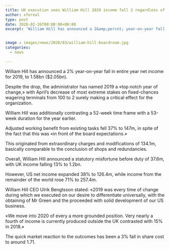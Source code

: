 ```yaml
---
title: UK execution sees William Hill 2019 income fall 2 regardless of worldwide growth
author: xforeal 
type: post
date: 2020-02-26T00:00:00+00:00
excerpt: 'William Hill has announced a 2&amp;percnt; year-on-year fall in entire year net income for 2019, to 1 '


image : images/news/2020/03/william-hill-boardroom.jpg
categories:
  - news

---
```

William Hill has announced a 2&percnt; year-on-year fall in entire year net income for 2019, to 1.58bn ($2.05bn). 

Despite the drop, the administrator has named 2019 a &#171;top notch year of change,&#187; with April&#8217;s decrease of most extreme stakes on fixed-chances wagering terminals from 100 to 2 surely making a critical effect for the organization. 

William Hill was additionally contrasting a 52-week time frame with a 53-week duration for the year earlier. 

Adjusted working benefit from existing tasks fell 37&percnt; to 147m, in spite of the fact that this was &#171;in front of the board expectations.&#187; 

This originated from extraordinary charges and modifications of 134.1m, basically comparable to the conclusion of shops and redundancies. 

Overall, William Hill announced a statutory misfortune before duty of 37.6m, with UK income falling 13&percnt; to 1.2bn. 

However, US net income expanded 38&percnt; to 126.4m, while income from the remainder of the world rose 71&percnt; to 257.4m. 

William Hill CEO Ulrik Bengtsson stated: &#171;2019 was every time of change during which we executed on our desire to differentiate universally, with the obtaining of Mr Green and the proceeded with solid development of our US business. 

&#171;We move into 2020 of every a more grounded position. Very nearly a fourth of income is currently produced outside the UK contrasted with 15&percnt; in 2018.&#187; 

The quick market reaction to the outcomes has been a 3&percnt; fall in share cost to around 1.71.